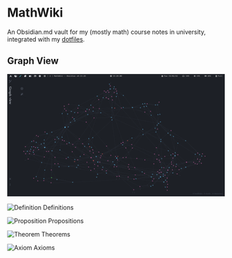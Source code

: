 # MathWiki

An Obsidian.md vault for my (mostly math) course notes in university, integrated with my [dotfiles](https://github.com/zhaoshenzhai/dotfiles).

## Graph View

![Graph view](.github/images/graph_view.png)

![Definition](https://via.placeholder.com/15/63bfee/000000?text=+) Definitions

![Proposition](https://via.placeholder.com/15/e665b7/000000?text=+) Propositions

![Theorem](https://via.placeholder.com/15/65fb65/000000?text=+) Theorems

![Axiom](https://via.placeholder.com/15/f95d5d/000000?text=+) Axioms
